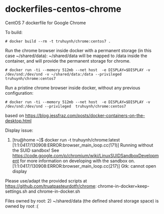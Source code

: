 dockerfiles-centos-chrome
=========================

CentOS 7 dockerfile for Google Chrome

To build:

    # docker build --rm -t truhuynh/chrome:centos7 .

Run the chrome browser inside docker with a permanent storage (in this case ~/shared/data):
~/shared/data will be mapped to /data inside the container, and will provide the permanent storage for chrome.

    # docker run -ti --memory 512mb --net host  -e DISPLAY=$DISPLAY -v /dev/snd:/dev/snd -v ~/shared/data:/data --privileged  truhuynh/chrome:centos7 

Run a pristine chrome browser inside docker, without any previous configuration:

    # docker run -ti --memory 512mb --net host  -e DISPLAY=$DISPLAY -v /dev/snd:/dev/snd --privileged  truhuynh/chrome:centos7 

based on https://blog.jessfraz.com/posts/docker-containers-on-the-desktop.html


Display issue: 
1) [tru@home ~]$ docker run -t truhuynh/chrome:latest
[1:1:0417/130908:ERROR:browser_main_loop.cc(171)] Running without the SUID sandbox! See https://code.google.com/p/chromium/wiki/LinuxSUIDSandboxDevelopment for more information on developing with the sandbox on.
[1:1:0417/130908:ERROR:browser_main_loop.cc(217)] Gtk: cannot open display

Please use/adapt the provided scripts at https://github.com/truatpasteurdotfr/chrome:
chrome-in-docker+keep-settings.sh and chrome-in-docker.sh 

Files owned by root:
2) ~/shared/data (the defined shared storage space) is owned by root :(

